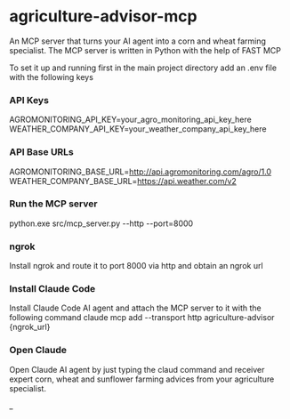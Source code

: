# agriculture-advisor-mcp

An MCP server that turns your AI agent into a corn and wheat farming specialist. The MCP server is written in Python with the help of FAST MCP

To set it up and running first in the main project directory add an .env file with the following keys

### API Keys
AGROMONITORING_API_KEY=your_agro_monitoring_api_key_here
WEATHER_COMPANY_API_KEY=your_weather_company_api_key_here

### API Base URLs
AGROMONITORING_BASE_URL=http://api.agromonitoring.com/agro/1.0
WEATHER_COMPANY_BASE_URL=https://api.weather.com/v2


### Run the MCP server
python.exe src/mcp_server.py --http --port=8000


### ngrok
Install ngrok and route it to port 8000 via http and obtain an ngrok url


### Install Claude Code

Install Claude Code AI agent and attach the MCP server to it with the following command 
claude mcp add --transport http agriculture-advisor {ngrok_url}

### Open Claude

Open Claude AI agent by just typing the claud command and receiver expert corn, wheat and sunflower farming advices from your agriculture specialist.





_
